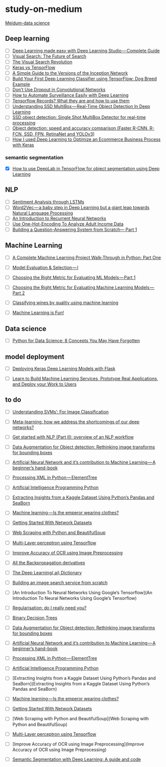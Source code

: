 # study-on-medium

[Meidum-data science](https://medium.com/topic/data-science)

## Deep learning

- [ ] [Deep Learning made easy with Deep Learning Studio — Complete Guide](https://towardsdatascience.com/deep-learning-made-easy-with-deep-learning-studio-complete-guide-a5c5ae58a771)
- [ ] [Visual Search: The Future of Search](https://medium.com/gsi-technology/visual-search-the-future-of-search-2addfed19689)
- [ ] [The Visual Search Revolution](https://medium.com/gsi-technology/the-visual-similarity-search-revolution-83c4db1cdea3)
- [ ] [Keras vs TensorFlow](https://medium.com/@dganais/keras-vs-tensorflow-75a59ee8134e)
- [ ] [A Simple Guide to the Versions of the Inception Network](https://towardsdatascience.com/a-simple-guide-to-the-versions-of-the-inception-network-7fc52b863202)
- [ ] [Build Your First Deep Learning Classifier using TensorFlow: Dog Breed Example](https://towardsdatascience.com/build-your-first-deep-learning-classifier-using-tensorflow-dog-breed-example-964ed0689430)
- [ ] [Don’t Use Dropout in Convolutional Networks](https://medium.com/@harrisonjansma/dont-use-dropout-in-convolutional-networks-81486c823c16)
- [ ] [How to Automate Surveillance Easily with Deep Learning](https://medium.com/nanonets/how-to-automate-surveillance-easily-with-deep-learning-4eb4fa0cd68d)
- [ ] [Tensorflow Records? What they are and how to use them](https://medium.com/mostly-ai/tensorflow-records-what-they-are-and-how-to-use-them-c46bc4bbb564)
- [ ] [Understanding SSD MultiBox — Real-Time Object Detection In Deep Learning](https://towardsdatascience.com/understanding-ssd-multibox-real-time-object-detection-in-deep-learning-495ef744fab)
- [ ] [SSD object detection: Single Shot MultiBox Detector for real-time processing](https://medium.com/@jonathan_hui/ssd-object-detection-single-shot-multibox-detector-for-real-time-processing-9bd8deac0e06)
- [ ] [Object detection: speed and accuracy comparison (Faster R-CNN, R-FCN, SSD, FPN, RetinaNet and YOLOv3)](https://medium.com/@jonathan_hui/object-detection-speed-and-accuracy-comparison-faster-r-cnn-r-fcn-ssd-and-yolo-5425656ae359)
- [ ] [How I used Deep Learning to Optimize an Ecommerce Business Process with Keras](https://towardsdatascience.com/how-i-used-deep-learning-to-optimize-an-ecommerce-business-process-with-keras-8ba328e12d9c)

### semantic segmentation

- [x] [How to use DeepLab in TensorFlow for object segmentation using Deep Learning](https://medium.freecodecamp.org/how-to-use-deeplab-in-tensorflow-for-object-segmentation-using-deep-learning-a5777290ab6b)

## NLP

- [ ] [Sentiment Analysis through LSTMs](https://towardsdatascience.com/sentiment-analysis-through-lstms-3d6f9506805c)
- [ ] [Word2Vec — a baby step in Deep Learning but a giant leap towards Natural Language Processing](https://towardsdatascience.com/word2vec-a-baby-step-in-deep-learning-but-a-giant-leap-towards-natural-language-processing-40fe4e8602ba)
- [ ] [An Introduction to Recurrent Neural Networks](https://towardsdatascience.com/an-introduction-to-recurrent-neural-networks-72c97bf0912)
- [ ] [Use One-Hot-Encoding To Analyze Adult Income Data](https://medium.com/@janeyin600/use-one-hot-encoding-to-analyze-adult-income-data-and-some-bad-news-for-the-single-people-in-the-cef71f9d47b4)
- [ ] [Building a Question-Answering System from Scratch— Part 1](https://towardsdatascience.com/building-a-question-answering-system-part-1-9388aadff507)

## Machine Learning

- [ ] [A Complete Machine Learning Project Walk-Through in Python: Part One](https://towardsdatascience.com/a-complete-machine-learning-walk-through-in-python-part-one-c62152f39420)
- [ ] [Model Evaluation & Selection — I](https://heartbeat.fritz.ai/model-evaluation-selection-i-30d803a44ee)
- [ ] [Choosing the Right Metric for Evaluating ML Models — Part 1](https://towardsdatascience.com/choosing-the-right-metric-for-machine-learning-models-part-1-a99d7d7414e4)
- [ ] [Choosing the Right Metric for Evaluating Machine Learning Models — Part 2](https://towardsdatascience.com/choosing-the-right-metric-for-evaluating-machine-learning-models-part-2-86d5649a5428)
- [ ] [Classifying wines by quality using machine learning](https://medium.com/@wilamelima/classifying-wines-by-quality-1d5664df9a81)
- [ ] [Machine Learning is Fun!](https://medium.com/@ageitgey/machine-learning-is-fun-80ea3ec3c471)


## Data science

- [ ] [Python for Data Science: 8 Concepts You May Have Forgotten](https://towardsdatascience.com/python-for-data-science-8-concepts-you-may-have-forgotten-i-did-825966908393)

## model deployment

- [ ] [Deploying Keras Deep Learning Models with Flask](https://towardsdatascience.com/deploying-keras-deep-learning-models-with-flask-5da4181436a2)
- [ ] [Learn to Build Machine Learning Services, Prototype Real Applications, and Deploy your Work to Users](https://towardsdatascience.com/learn-to-build-machine-learning-services-prototype-real-applications-and-deploy-your-work-to-aa97b2b09e0c)



## to do

- [ ] [Understanding SVMs’: For Image Classification](https://medium.com/@dataturks/understanding-svms-for-image-classification-cf4f01232700)
- [ ] [Meta-learning: how we address the shortcomings of our deep networks?](https://medium.com/@jonathan_hui/meta-learning-how-we-address-the-shortcomings-of-our-deep-networks-a008aa4b5b2b)
- [ ] [Get started with NLP (Part II): overview of an NLP workflow](https://medium.com/@gon.esbuyo/get-started-with-nlp-part-ii-overview-of-an-nlp-workflow-7ba1f5948b24)
- [ ] [Data Augmentation for Object detection: Rethinking image transforms for bounding boxes](https://medium.com/paperspace/data-augmentation-for-object-detection-rethinking-image-transforms-for-bounding-boxes-fe229905a1c3)
- [ ] [Artificial Neural Network and it’s contribution to Machine Learning — A beginner’s hand-book](https://blog.goodaudience.com/artificial-neural-networks-and-its-contribution-to-machine-learning-a-beginner-s-hand-book-ab7f4e7b230e)
- [ ] [Processing XML in Python — ElementTree](https://towardsdatascience.com/processing-xml-in-python-elementtree-c8992941efd2)
- [ ] [Artificial Intelligence Programming Python](https://medium.com/@rinu.gour123/artificial-intelligence-programming-python-d3d9a4e03b92)
- [ ] [Extracting Insights from a Kaggle Dataset Using Python’s Pandas and SeaBorn](https://towardsdatascience.com/olympics-kaggle-dataset-exploratory-analysis-part-2-understanding-sports-4b8d73a8ec30)
- [ ] [Machine learning — Is the emperor wearing clothes?](https://hackernoon.com/machine-learning-is-the-emperor-wearing-clothes-59933d12a3cc)
- [ ] [Getting Started With Network Datasets](https://medium.com/@ashishrana160796/getting-started-with-network-datasets-92ec54958c07)
- [ ] [Web Scraping with Python and BeautifulSoup](https://hackernoon.com/web-scraping-bf2d814cc572)
- [ ] [Multi-Layer perceptron using Tensorflow](https://medium.com/@aayushmnit/multi-layer-perceptron-using-tensorflow-9f3e218a4809)
- [ ] [Improve Accuracy of OCR using Image Preprocessing](https://medium.com/cashify-engineering/improve-accuracy-of-ocr-using-image-preprocessing-8df29ec3a033)
- [ ] [All the Backpropagation derivatives](https://medium.com/@pdquant/all-the-backpropagation-derivatives-d5275f727f60)
- [ ] [The Deep Learning(.ai) Dictionary](https://towardsdatascience.com/the-deep-learning-ai-dictionary-ade421df39e4)
- [ ] [Building an image search service from scratch](https://blog.insightdatascience.com/the-unreasonable-effectiveness-of-deep-learning-representations-4ce83fc663cf)
- [ ] [An Introduction To Neural Networks Using Google’s Tensorflow](An Introduction To Neural Networks Using Google’s Tensorflow)
- [ ] [Regularisation: do I really need you?](https://medium.com/diogo-menezes-borges/regularisation-do-i-really-need-you-74a5af9e1399)
- [ ] [Binary Decision Trees](https://medium.com/@Packt_Pub/binary-decision-trees-1ec94cfed208)
- [ ] [Data Augmentation for Object detection: Rethinking image transforms for bounding boxes](https://medium.com/paperspace/data-augmentation-for-object-detection-rethinking-image-transforms-for-bounding-boxes-fe229905a1c3)
- [ ] [Artificial Neural Network and it’s contribution to Machine Learning — A beginner’s hand-book](https://blog.goodaudience.com/artificial-neural-networks-and-its-contribution-to-machine-learning-a-beginner-s-hand-book-ab7f4e7b230e)
- [ ] [Processing XML in Python — ElementTree](https://towardsdatascience.com/processing-xml-in-python-elementtree-c8992941efd2)
- [ ] [Artificial Intelligence Programming Python](https://medium.com/@rinu.gour123/artificial-intelligence-programming-python-d3d9a4e03b92)
- [ ] [Extracting Insights from a Kaggle Dataset Using Python’s Pandas and SeaBorn](Extracting Insights from a Kaggle Dataset Using Python’s Pandas and SeaBorn)
- [ ] [Machine learning — Is the emperor wearing clothes?](https://hackernoon.com/machine-learning-is-the-emperor-wearing-clothes-59933d12a3cc)
- [ ] [Getting Started With Network Datasets](https://towardsdatascience.com/getting-started-with-network-datasets-92ec54958c07)
- [ ] [Web Scraping with Python and BeautifulSoup](Web Scraping with Python and BeautifulSoup)
- [ ] [Multi-Layer perceptron using Tensorflow](https://medium.com/@aayushmnit/multi-layer-perceptron-using-tensorflow-9f3e218a4809)
- [ ] [Improve Accuracy of OCR using Image Preprocessing](Improve Accuracy of OCR using Image Preprocessing)
- [ ] [Semantic Segmentation with Deep Learning: A guide and code](https://towardsdatascience.com/semantic-segmentation-with-deep-learning-a-guide-and-code-e52fc8958823)



